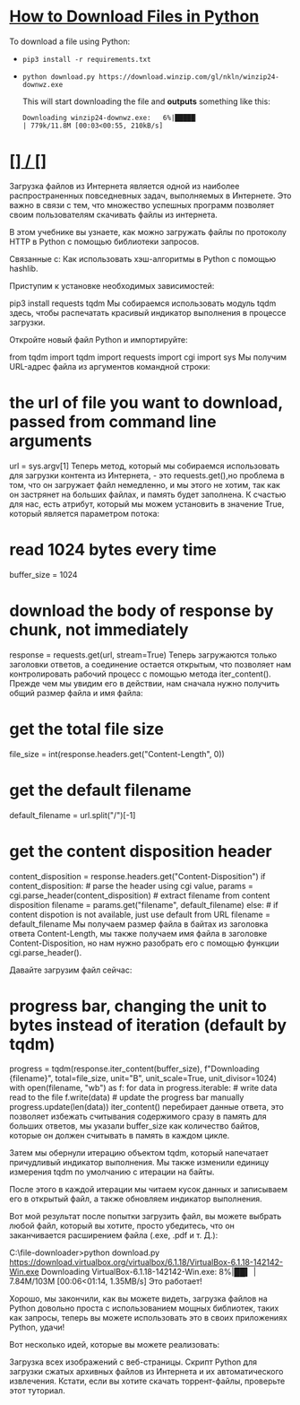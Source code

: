 # [How to Download Files in Python](https://www.thepythoncode.com/article/download-files-python)
To download a file using Python:
- `pip3 install -r requirements.txt`
-
    ```
    python download.py https://download.winzip.com/gl/nkln/winzip24-downwz.exe
    ```
    This will start downloading the file and **outputs** something like this:
    ```
    Downloading winzip24-downwz.exe:   6%|█████▏                                                                         | 779k/11.8M [00:03<00:55, 210kB/s]
    ```
##
# [[] / []]()
Загрузка файлов из Интернета является одной из наиболее распространенных повседневных задач, выполняемых в Интернете. Это важно в связи с тем, что множество успешных программ позволяет своим пользователям скачивать файлы из интернета.

В этом учебнике вы узнаете, как можно загружать файлы по протоколу HTTP в Python с помощью библиотеки запросов.

Связанные с: Как использовать хэш-алгоритмы в Python с помощью hashlib.

Приступим к установке необходимых зависимостей:

pip3 install requests tqdm
Мы собираемся использовать модуль tqdm здесь, чтобы распечатать красивый индикатор выполнения в процессе загрузки.

Откройте новый файл Python и импортируйте:

from tqdm import tqdm
import requests
import cgi
import sys
Мы получим URL-адрес файла из аргументов командной строки:

# the url of file you want to download, passed from command line arguments
url = sys.argv[1]
Теперь метод, который мы собираемся использовать для загрузки контента из Интернета, - это requests.get(),но проблема в том, что он загружает файл немедленно, и мы этого не хотим, так как он застрянет на больших файлах, и память будет заполнена. К счастью для нас, есть атрибут, который мы можем установить в значение True, который является параметром потока:

# read 1024 bytes every time 
buffer_size = 1024
# download the body of response by chunk, not immediately
response = requests.get(url, stream=True)
Теперь загружаются только заголовки ответов, а соединение остается открытым, что позволяет нам контролировать рабочий процесс с помощью метода iter_content(). Прежде чем мы увидим его в действии, нам сначала нужно получить общий размер файла и имя файла:

# get the total file size
file_size = int(response.headers.get("Content-Length", 0))
# get the default filename
default_filename = url.split("/")[-1]
# get the content disposition header
content_disposition = response.headers.get("Content-Disposition")
if content_disposition:
    # parse the header using cgi
    value, params = cgi.parse_header(content_disposition)
    # extract filename from content disposition
    filename = params.get("filename", default_filename)
else:
    # if content dispotion is not available, just use default from URL
    filename = default_filename
Мы получаем размер файла в байтах из заголовка ответа Content-Length, мы также получаем имя файла в заголовке Content-Disposition, но нам нужно разобрать его с помощью функции cgi.parse_header().

Давайте загрузим файл сейчас:

# progress bar, changing the unit to bytes instead of iteration (default by tqdm)
progress = tqdm(response.iter_content(buffer_size), f"Downloading {filename}", total=file_size, unit="B", unit_scale=True, unit_divisor=1024)
with open(filename, "wb") as f:
    for data in progress.iterable:
        # write data read to the file
        f.write(data)
        # update the progress bar manually
        progress.update(len(data))
iter_content() перебирает данные ответа, это позволяет избежать считывания содержимого сразу в память для больших ответов, мы указали buffer_size как количество байтов, которые он должен считывать в память в каждом цикле.

Затем мы обернули итерацию объектом tqdm, который напечатает причудливый индикатор выполнения. Мы также изменили единицу измерения tqdm по умолчанию с итерации на байты.

После этого в каждой итерации мы читаем кусок данных и записываем его в открытый файл, а также обновляем индикатор выполнения.

Вот мой результат после попытки загрузить файл, вы можете выбрать любой файл, который вы хотите, просто убедитесь, что он заканчивается расширением файла (.exe, .pdf и т. Д.):

C:\file-downloader>python download.py https://download.virtualbox.org/virtualbox/6.1.18/VirtualBox-6.1.18-142142-Win.exe
Downloading VirtualBox-6.1.18-142142-Win.exe:   8%|██▍                             | 7.84M/103M [00:06<01:14, 1.35MB/s]
Это работает!

Хорошо, мы закончили, как вы можете видеть, загрузка файлов на Python довольно проста с использованием мощных библиотек, таких как запросы, теперь вы можете использовать это в своих приложениях Python, удачи!

Вот несколько идей, которые вы можете реализовать:

Загрузка всех изображений с веб-страницы.
Скрипт Python для загрузки сжатых архивных файлов из Интернета и их автоматического извлечения.
Кстати, если вы хотите скачать торрент-файлы, проверьте этот туториал.